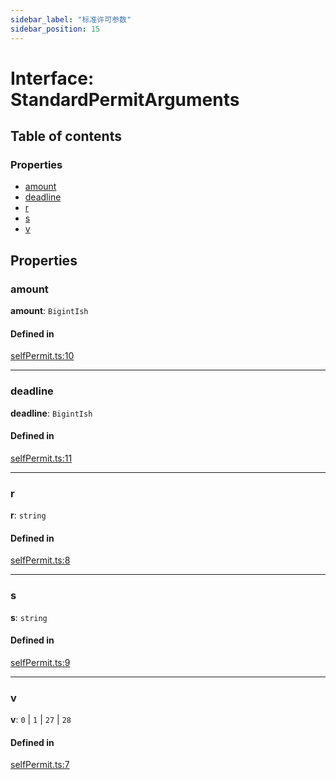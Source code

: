 ```yaml
---
sidebar_label: "标准许可参数"
sidebar_position: 15
---
```


# Interface: StandardPermitArguments

## Table of contents

### Properties

- [amount](StandardPermitArguments#amount)
- [deadline](StandardPermitArguments#deadline)
- [r](StandardPermitArguments#r)
- [s](StandardPermitArguments#s)
- [v](StandardPermitArguments#v)

## Properties

### amount

**amount**: `BigintIsh`

#### Defined in

[selfPermit.ts:10](https://github.com/SwapX/v3-sdk/blob/08a7c05/src/selfPermit.ts#L10)

---

### deadline

**deadline**: `BigintIsh`

#### Defined in

[selfPermit.ts:11](https://github.com/SwapX/v3-sdk/blob/08a7c05/src/selfPermit.ts#L11)

---

### r

**r**: `string`

#### Defined in

[selfPermit.ts:8](https://github.com/SwapX/v3-sdk/blob/08a7c05/src/selfPermit.ts#L8)

---

### s

**s**: `string`

#### Defined in

[selfPermit.ts:9](https://github.com/SwapX/v3-sdk/blob/08a7c05/src/selfPermit.ts#L9)

---

### v

**v**: `0` \| `1` \| `27` \| `28`

#### Defined in

[selfPermit.ts:7](https://github.com/SwapX/v3-sdk/blob/08a7c05/src/selfPermit.ts#L7)
